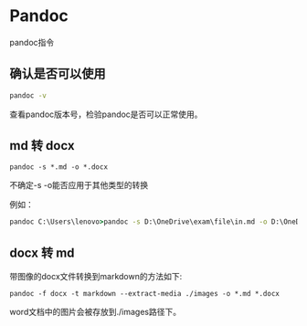 # Pandoc

pandoc指令

## 确认是否可以使用

```cmd
pandoc -v
```

查看pandoc版本号，检验pandoc是否可以正常使用。

## md 转 docx

`pandoc -s *.md -o *.docx`

不确定-s -o能否应用于其他类型的转换

例如：

```cmd
pandoc C:\Users\lenovo>pandoc -s D:\OneDrive\exam\file\in.md -o D:\OneDrive\exam\file\out.docx
```

## docx 转 md

带图像的docx文件转换到markdown的方法如下:

`pandoc -f docx -t markdown --extract-media ./images -o *.md *.docx`

word文档中的图片会被存放到./images路径下。
